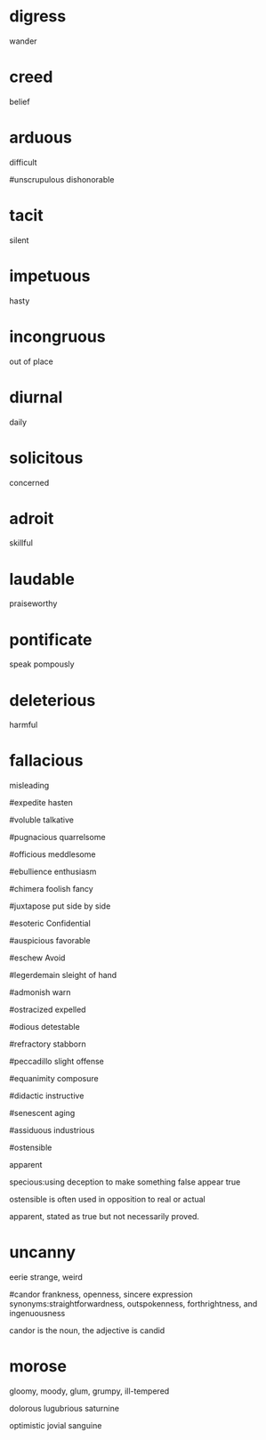# digress
wander


# creed
belief

# arduous
difficult

#unscrupulous
dishonorable

# tacit
silent

# impetuous
hasty



# incongruous
out of place

# diurnal
daily
# solicitous
concerned

# adroit
skillful

# laudable
praiseworthy

# pontificate
speak pompously

# deleterious
harmful

# fallacious
misleading

#expedite
hasten

#voluble
talkative

#pugnacious
quarrelsome

#officious
meddlesome

#ebullience
enthusiasm

#chimera
foolish fancy

#juxtapose
put side by side

#esoteric
Confidential

#auspicious
favorable

#eschew
Avoid

#legerdemain
sleight of hand

#admonish
warn

#ostracized
expelled

#odious
detestable

#refractory
stabborn

#peccadillo
slight offense

#equanimity
composure

#didactic
instructive

#senescent
aging

#assiduous
industrious

#ostensible

apparent

specious:using deception to make something false appear true

ostensible is often used in opposition to real or actual

apparent, stated as true but not necessarily proved.

# uncanny
eerie strange, weird

#candor
frankness, openness, sincere expression
synonyms:straightforwardness, outspokenness, forthrightness, and ingenuousness

candor is the noun, the adjective is candid

# morose

gloomy, moody, glum, grumpy, ill-tempered

dolorous
lugubrious
saturnine

optimistic
jovial
sanguine
